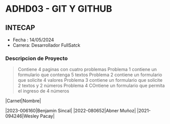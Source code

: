 # ADHD03 - GIT Y GITHUB
## INTECAP
- Fecha : 14/05/2024
- Carrera: Desarrollador FullSatck

### Descripcion de Proyecto
>Contiene 4 paginas con cuatro problemas
>Problema 1 contiene un formulario que contenga 5 textos 
>Problema 2 contiene un formulario que solicite 4 valores 
>Problema 3 contiene un formulario que solicite 2 textos y 2 números
>Problema 4 COntiene un formulario que permita el ingreso de 4 números

|Carnet|Nombre|

|2023-006160|Benjamin Sincal|
|2022-080652|Abner Muñoz|
|2021-094246|Wesley Pacay|